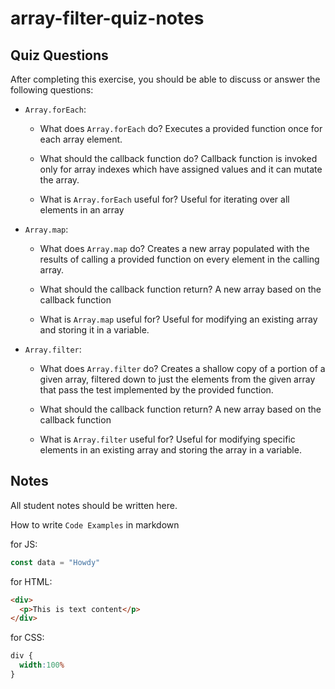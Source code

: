# array-filter-quiz-notes

## Quiz Questions

After completing this exercise, you should be able to discuss or answer the following questions:

- `Array.forEach`:
    - What does `Array.forEach` do?
Executes a provided function once for each array element.

    - What should the callback function do?
Callback function is invoked only for array indexes which have assigned values and it can mutate the array.

    - What is `Array.forEach` useful for?
Useful for iterating over all elements in an array

- `Array.map`:
    - What does `Array.map` do?
Creates a new array populated with the results of calling a provided function on every element in the calling array.

    - What should the callback function return?
A new array based on the callback function

    - What is `Array.map` useful for?
Useful for modifying an existing array and storing it in a variable.

- `Array.filter`:
    - What does `Array.filter` do?
Creates a shallow copy of a portion of a given array, filtered down to just the elements from the given array that pass the test implemented by the provided function.

    - What should the callback function return?
A new array based on the callback function

    - What is `Array.filter` useful for?
Useful for modifying specific elements in an existing array and storing the array in a variable.


## Notes

All student notes should be written here.


How to write `Code Examples` in markdown

for JS:
```javascript
const data = "Howdy"
```

for HTML:
```html
<div>
  <p>This is text content</p>
</div>
```

for CSS:
```css
div {
  width:100%
}
```
